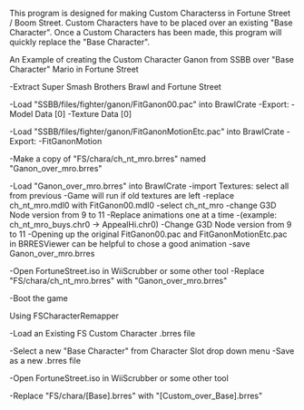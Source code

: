 This program is designed for making Custom Characterss in Fortune Street / Boom Street.
Custom Characters have to be placed over an existing "Base Character". 
Once a Custom Characters has been made, this program will quickly replace the "Base Character".


An Example of creating the Custom Character Ganon from SSBB over "Base Character" Mario in Fortune Street

-Extract Super Smash Brothers Brawl and Fortune Street

-Load "SSBB/files/fighter/ganon/FitGanon00.pac" into BrawlCrate
  -Export:
    -Model Data [0]
    -Texture Data [0]

-Load "SSBB/files/fighter/ganon/FitGanonMotionEtc.pac" into BrawlCrate
  -Export: 
    -FitGanonMotion

-Make a copy of "FS/chara/ch_nt_mro.brres" named "Ganon_over_mro.brres"

-Load "Ganon_over_mro.brres" into BrawlCrate
  -import Textures: select all from previous
    -Game will run if old textures are left
  -replace ch_nt_mro.mdl0 with FitGanon00.mdl0
  -select ch_nt_mro
     -change G3D Node version from 9 to 11
  -Replace animations one at a time
    -(example: ch_nt_mro_buys.chr0 -> AppealHi.chr0)
    -Change G3D Node version from 9 to 11
    -Opening up the original FitGanon00.pac and FitGanonMotionEtc.pac in BRRESViewer can be helpful to chose a good animation 
  -save Ganon_over_mro.brres

-Open FortuneStreet.iso in WiiScrubber or some other tool
  -Replace "FS/chara/ch_nt_mro.brres" with "Ganon_over_mro.brres"

-Boot the game


Using FSCharacterRemapper

-Load an Existing FS Custom Character .brres file

-Select a new "Base Character" from Character Slot drop down menu
-Save as a new .brres file

-Open FortuneStreet.iso in WiiScrubber or some other tool

-Replace "FS/chara/[Base].brres" with "[Custom_over_Base].brres"
